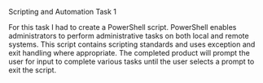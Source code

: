 Scripting and Automation Task 1

For this task I had to create a PowerShell script. PowerShell enables administrators to perform administrative tasks on both local and remote systems. This script contains scripting standards and uses exception and exit handling where appropriate.
The completed product will prompt the user for input to complete various tasks until the user selects a prompt to exit the script.
